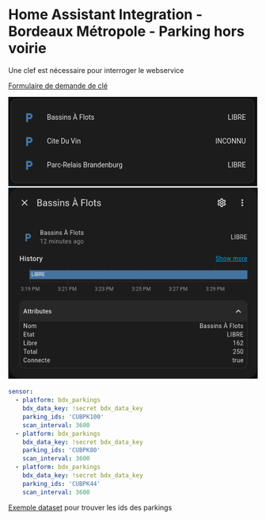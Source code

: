 # Home Assistant Integration - Bordeaux Métropole - Parking hors voirie

Une clef est nécessaire pour interroger le webservice

[Formulaire de demande de clé](https://data.bordeaux-metropole.fr/opendata/key)


![Card](screenshots/parking_cards.png)
![Card](screenshots/parking_attributes.png)

```yaml
sensor:
  - platform: bdx_parkings
    bdx_data_key: !secret bdx_data_key
    parking_ids: 'CUBPK100'
    scan_interval: 3600
  - platform: bdx_parkings
    bdx_data_key: !secret bdx_data_key
    parking_ids: 'CUBPK80'
    scan_interval: 3600
  - platform: bdx_parkings
    bdx_data_key: !secret bdx_data_key
    parking_ids: 'CUBPK44'
    scan_interval: 3600
```


[Exemple dataset](https://opendata.bordeaux-metropole.fr/explore/dataset/st_park_p/table/) pour trouver les ids des parkings